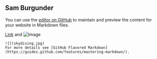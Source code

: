 ## Sam Burgunder

You can use the [editor on GitHub](https://github.com/sburgunder/workshop/edit/gh-pages/index.md) to maintain and preview the content for your website in Markdown files.

[Link](url) and ![Image](src)
```
![](skydiving.jpg)
For more details see [GitHub Flavored Markdown](https://guides.github.com/features/mastering-markdown/).
